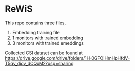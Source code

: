 # ReWiS
This repo contains three files,
1) Embedding training file
2) 1 monitors with trained embedding
3) 3 monitors with trained emeddings



Collected CSI dataset can be found at https://drive.google.com/drive/folders/1H-0GFOIHmHpHfdV-T5qv_diov_dCQxMS?usp=sharing
